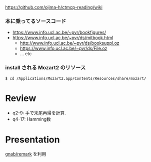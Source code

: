 https://github.com/ojima-h/ctmcp-reading/wiki


### 本に乗ってるソースコード

* https://www.info.ucl.ac.be/~pvr/bookfigures/
* https://www.info.ucl.ac.be/~pvr/ds/mitbook.html
  * http://www.info.ucl.ac.be/~pvr/ds/booksuppl.oz
  * https://www.info.ucl.ac.be/~pvr/ds/File.oz
  * ... etc


### install される Mozart2 のリソース

```
$ cd /Applications/Mozart2.app/Contents/Resources/share/mozart/
```


Review
========================

* q2-9: 手で末尾再帰を計算.
* q4-17: Hamming数


Presentation
=======================

[gnab/remark](https://github.com/gnab/remark) を利用
